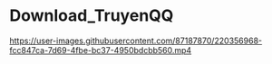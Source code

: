 # Download_TruyenQQ

https://user-images.githubusercontent.com/87187870/220356968-fcc847ca-7d69-4fbe-bc37-4950bdcbb560.mp4

